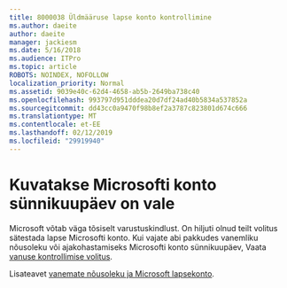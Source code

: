 ```yaml
---
title: 8000038 Üldmääruse lapse konto kontrollimine
ms.author: daeite
author: daeite
manager: jackiesm
ms.date: 5/16/2018
ms.audience: ITPro
ms.topic: article
ROBOTS: NOINDEX, NOFOLLOW
localization_priority: Normal
ms.assetid: 9039e40c-62d4-4658-ab5b-2649ba738c40
ms.openlocfilehash: 993797d951dddea20d7df24ad40b5834a537852a
ms.sourcegitcommit: dd43cc0a9470f98b8ef2a3787c823801d674c666
ms.translationtype: MT
ms.contentlocale: et-EE
ms.lasthandoff: 02/12/2019
ms.locfileid: "29919940"
---
```

# <a name="date-of-birth-displayed-in-your-microsoft-account-is-incorrect"></a>Kuvatakse Microsofti konto sünnikuupäev on vale

Microsoft võtab väga tõsiselt varustuskindlust. On hiljuti olnud teilt volitus sätestada lapse Microsofti konto. Kui vajate abi pakkudes vanemliku nõusoleku või ajakohastamiseks Microsofti konto sünnikuupäev, Vaata [vanuse kontrollimise volitus](https://go.microsoft.com/fwlink/p/?linkid=874364).
  
Lisateavet [vanemate nõusoleku ja Microsoft lapsekonto](https://go.microsoft.com/fwlink/p/?linkid=874365).
  

